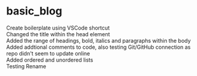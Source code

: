 # basic_blog
Create boilerplate using VSCode shortcut  
Changed the title within the head element  
Added the range of headings, bold, italics and paragraphs within the body  
Added addtional comments to code, also testing Git/GitHub connection as repo didn't seem to update online  
Added ordered and unordered lists  
Testing Rename